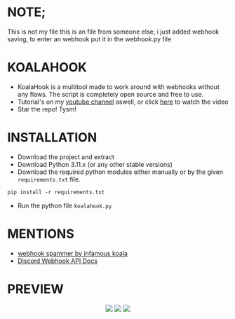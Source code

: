 # NOTE;
This is not my file this is an file from someone else, i just added webhook saving, to enter an webhook put it in the webhook.py file

# KOALAHOOK
- KoalaHook is a multitool made to work around with webhooks without any flaws. The script is completely open source and free to use.
- Tutorial's on my [youtube channel](https://youtube.com/infamouskoala) aswell, or click [here](https://www.youtube.com/watch?v=6NJjPMd2siw&t=10s) to watch the video
- Star the repo! Tysm!

# INSTALLATION
- Download the project and extract
- Download Python 3.11.x (or any other stable versions)
- Download the required python modules either manually or by the given `requirements.txt` file.
```txt
pip install -r requirements.txt
```
- Run the python file `koalahook.py`

# MENTIONS
- [webhook spammer by infamous koala](https://github.com/infamouskoala/webhook-spammer)
- [Discord Webhook API Docs](https://discord.com/developers/docs/resources/webhook)

# PREVIEW
<div align="center">
    <img src="https://github.com/infamouskoala/koalahook/blob/main/src/preview/beforelogin.png">
    <img src="https://github.com/infamouskoala/koalahook/blob/main/src/preview/postlogin.png">
    <img src= "https://github.com/infamouskoala/koalahook/blob/main/src/preview/image.png">
